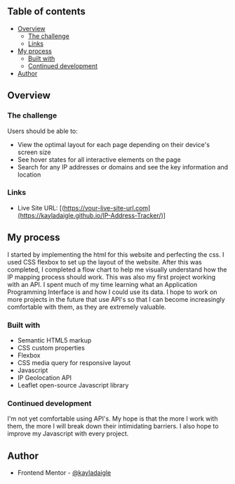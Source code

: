
## Table of contents

- [Overview](#overview)
  - [The challenge](#the-challenge)
  - [Links](#links)
- [My process](#my-process)
  - [Built with](#built-with)
  - [Continued development](#continued-development)
- [Author](#author)

## Overview

### The challenge

Users should be able to:

- View the optimal layout for each page depending on their device's screen size
- See hover states for all interactive elements on the page
- Search for any IP addresses or domains and see the key information and location


### Links

- Live Site URL: [(https://your-live-site-url.com](https://kayladaigle.github.io/IP-Address-Tracker/)]

## My process

I started by implementing the html for this website and perfecting the css. I used CSS flexbox to set up the layout of the website. After this was completed, I completed a flow chart to help me visually understand how the IP mapping process should work. This was also my first project working with an API. I spent much of my time learning what an Application Programming Interface is and how I could use its data. I hope to work on more projects in the future that use API's so that I can become increasingly comfortable with them, as they are extremely valuable.

### Built with

- Semantic HTML5 markup
- CSS custom properties
- Flexbox
- CSS media query for responsive layout
- Javascript
- IP Geolocation API
- Leaflet open-source Javascript library



### Continued development

I'm not yet comfortable using API's. My hope is that the more I work with them, the more I will break down their intimidating barriers. I also hope to improve my Javascript with every project.


## Author

- Frontend Mentor - [@kayladaigle](https://www.frontendmentor.io/profile/kayladaigle)
